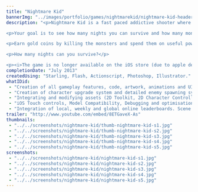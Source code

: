 ```yaml
---
title: "Nightmare Kid"
bannerImg: "../images/portfolio/games/nightmarekid/nightmare-kid-header.jpg"
description: "<p>Nightmare Kid is a fast paced addictive shooter where you can use a mixture of upgrades and strategy to repel the ever increasing number of monsters and ghouls.</p>

<p>Your goal is to see how many nights you can survive and how many monsters you can destroy while doing so. But be careful at the end of each night is a much tougher boss.</p>

<p>Earn gold coins by killing the monsters and spend them on useful power ups and perks that will allow you to reach later nights.</p>

<p>How many nights can you survive?</p>

<p><i>The game is no longer available on the iOS store (due to apple dev costs), However I am able to show the game in person and may re release one day.</i></p>"
completionDate: "July 2013"
createdUsing: "Starling, Flash, Actionscript, Photoshop, Illustrator."
whatIDid:
 - "Creation of all gameplay features, code, artwork, animations and UI. Marketing of game and integration of RevMob for advertising."
 - "Creation of character upgrade system and detailed enemy spawning system."
 - "Integrating and modifying assets (2D Toolkit, 2D Character Controller)."
 - "iOS Touch controls, Model Compatibility, Debugging and optimisation for iOS devices."
 - "Integration of local, weekly and global online leaderboards. Scene navigation and saving."
trailer: "http://www.youtube.com/embed/8ETGaveX-As"
thumbnails:
 - "../../screenshots/nightmare-kid/thumb-nightmare-kid-s1.jpg"
 - "../../screenshots/nightmare-kid/thumb-nightmare-kid-s2.jpg"
 - "../../screenshots/nightmare-kid/thumb-nightmare-kid-s3.jpg"
 - "../../screenshots/nightmare-kid/thumb-nightmare-kid-s4.jpg"
 - "../../screenshots/nightmare-kid/thumb-nightmare-kid-s5.jpg"
screenshots:
 - "../../screenshots/nightmare-kid/nightmare-kid-s1.jpg"
 - "../../screenshots/nightmare-kid/nightmare-kid-s2.jpg"
 - "../../screenshots/nightmare-kid/nightmare-kid-s3.jpg"
 - "../../screenshots/nightmare-kid/nightmare-kid-s4.jpg"
 - "../../screenshots/nightmare-kid/nightmare-kid-s5.jpg"
---
```

